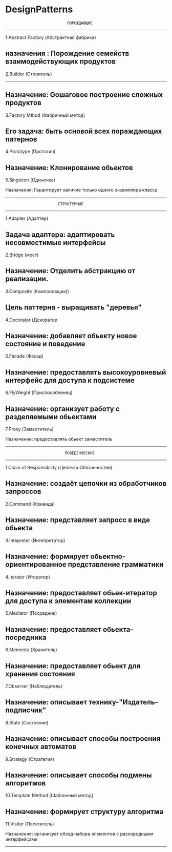 # DesignPatterns

                               ПОРОЖДАЮЩИЕ

**************************************************************************************************
1.Abstract Factory (Абстрактная фабрика)

назначения : 
Порождение семейств взаимодействующих продуктов
----------------------------------------------------------------------------
2.Builder          (Строитель)
**********************
Назначение:
Gошаговое построение сложных продуктов
----------------------------------------------------------------------------
3.Factory Mthod    (Фабричный метод)

Его задача: 
быть основой всех пораждающих патернов
----------------------------------------------------------------------------
4.Prototype        (Прототип)

Назначение:
Клонирование обьектов
----------------------------------------------------------------------------
5.Singleton        (Одиночка)

Назначения:
Гарантирует наличие только одного экземпляра класса
**************************************************************************************************




                           СТРУКТУРНЫЕ

**************************************************************************************************
1.Adapter     (Адаптер)

Задача адаптера:
адаптировать несовместимые интерфейсы 
----------------------------------------------------------------------------
2.Bridge      (мост)

Назначение:
Отделить абстракцию от реализации. 
----------------------------------------------------------------------------
3.Composite   (Компоновщик))

Цель паттерна - выращивать "деревья"
----------------------------------------------------------------------------
4.Decorator   (Декоратор

Назначение:
добавляет обьекту новое состояние и поведение
----------------------------------------------------------------------------
5.Facade      (Фасад)

Назначение:
предоставлять высокоуровневый интерфейс для доступа к подсистеме
----------------------------------------------------------------------------
6.FlyWeight   (Приспособленец)

Назначение:
организует работу с разделяемыми обьектами
----------------------------------------------------------------------------
7.Proxy       (Заместитель)

Назначение:
предоставлять обьект заместитель
**************************************************************************************************





                              ПОВЕДЕНЧЕСКИЕ

**************************************************************************************************
1.Chain of Responsibility   (Цепочка Обязанностей)

Назначение:
создаёт цепочки из обработчиков запроссов
----------------------------------------------------------------------------
2.Command                   (Команда)

Назначение:
представляет запросс в виде обьекта
----------------------------------------------------------------------------
3.Intepreter                (Интепретатор)

Назначение:
формирует обьектно-ориентированное представление грамматики
----------------------------------------------------------------------------
4.Iterator                  (Итератор)

Назначение:
предоставляет обьек-итератор для доступа к элементам коллекции
----------------------------------------------------------------------------
5.Mediator                  (Посредник)

Назначение:
предоставляет обьекта-посредника
----------------------------------------------------------------------------
6.Memento                   (Хранитель)

Назначение:
предоставляет обьект для хранения состояния
----------------------------------------------------------------------------
7.Observer                  (Наблюдатель)

Назначение:
описывает технику-"Издатель-подписчик"
----------------------------------------------------------------------------
8.State                     (Состояние)

Назначение:
описывает способы построения конечных автоматов
----------------------------------------------------------------------------
9.Strategy                  (Стратегия)

Назначение:
описывает способы подмены алгоритмов
----------------------------------------------------------------------------
10.Template Method          (Шаблонный метод)

Назначение:
формирует структуру алгоритма
----------------------------------------------------------------------------
11.Visitor                  (Посетитель)

Назначение:
организует обход набора элементов с разнородными интерфейсами
**************************************************************************************************